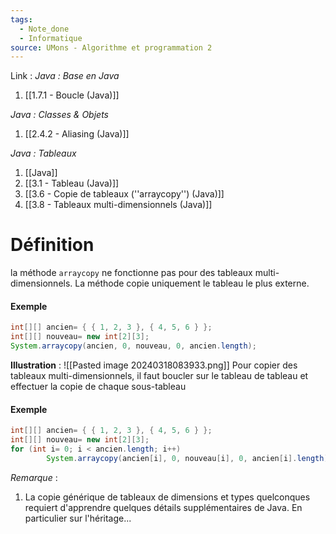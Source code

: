 ```yaml
---
tags:
  - Note_done
  - Informatique
source: UMons - Algorithme et programmation 2
---
```


Link :
_Java : Base en Java_
1. [[1.7.1 - Boucle (Java)]]

_Java : Classes & Objets_
1. [[2.4.2 - Aliasing (Java)]]

_Java : Tableaux_
1. [[Java]]
2. [[3.1 - Tableau (Java)]]
3. [[3.6 - Copie de tableaux (''arraycopy'') (Java)]]
4. [[3.8 - Tableaux multi-dimensionnels (Java)]]

# Définition
la méthode `arraycopy` ne fonctionne pas pour des tableaux multi-dimensionnels. La méthode copie uniquement le tableau le plus externe.
#### Exemple
```java
int[][] ancien= { { 1, 2, 3 }, { 4, 5, 6 } }; 
int[][] nouveau= new int[2][3]; 
System.arraycopy(ancien, 0, nouveau, 0, ancien.length);
```
**Illustration** : ![[Pasted image 20240318083933.png]]
Pour copier des tableaux multi-dimensionnels, il faut boucler sur le tableau de tableau et effectuer la copie de chaque sous-tableau
#### Exemple
```java
int[][] ancien= { { 1, 2, 3 }, { 4, 5, 6 } }; 
int[][] nouveau= new int[2][3]; 
for (int i= 0; i < ancien.length; i++) 
		System.arraycopy(ancien[i], 0, nouveau[i], 0, ancien[i].length); 
```

_Remarque_ :
1. La copie générique de tableaux de dimensions et types quelconques requiert d'apprendre quelques détails supplémentaires de Java. En particulier sur l'héritage...

